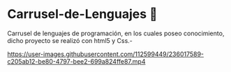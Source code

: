 # Carrusel-de-Lenguajes 🎠
Carrusel de lenguajes de programación, en los cuales poseo conocimiento, dicho proyecto se realizó con html5 y Css.-

https://user-images.githubusercontent.com/112599449/236017589-c205ab12-be80-4797-bee2-699a824ffe87.mp4

